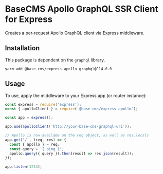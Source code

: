 # BaseCMS Apollo GraphQL SSR Client for Express
Creates a per-request Apollo GraphQL client via Express middleware.

## Installation
This package is dependent on the `graphql` library.
```
yarn add @base-cms/express-apollo graphql@^14.0.0
```

## Usage
To use, apply the middleware to your Express app (or router instance):
```js
const express = require('express');
const { apolloClient } = require('@base-cms/express-apollo');

const app = express();

app.use(apolloClient('http://your-base-cms-graphql-uri'));

// Apollo is now availabe on the req object, as well as res.locals
app.get('/', (req, res) => {
  const { apollo } = req;
  const query = '{ ping }';
  apollo.query({ query }).then(result => res.json(result));
});

app.listen(1234);
```
